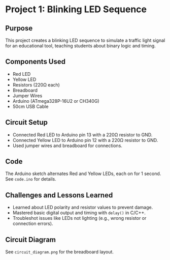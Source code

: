 # Project 1: Blinking LED Sequence

## Purpose
This project creates a blinking LED sequence to simulate a traffic light signal for an educational tool, teaching students about binary logic and timing.

## Components Used
- Red LED
- Yellow LED
- Resistors (220Ω each)
- Breadboard
- Jumper Wires
- Arduino (ATmega328P-16U2 or CH340G)
- 50cm USB Cable

## Circuit Setup
- Connected Red LED to Arduino pin 13 with a 220Ω resistor to GND.
- Connected Yellow LED to Arduino pin 12 with a 220Ω resistor to GND.
- Used jumper wires and breadboard for connections.

## Code
The Arduino sketch alternates Red and Yellow LEDs, each on for 1 second. See `code.ino` for details.

## Challenges and Lessons Learned
- Learned about LED polarity and resistor values to prevent damage.
- Mastered basic digital output and timing with `delay()` in C/C++.
- Troubleshot issues like LEDs not lighting (e.g., wrong resistor or connection errors).

## Circuit Diagram
See `circuit_diagram.png` for the breadboard layout.